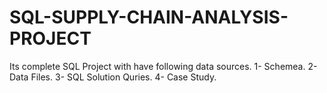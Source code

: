 # SQL-SUPPLY-CHAIN-ANALYSIS-PROJECT
Its complete SQL Project with have following data sources.
1- Schemea.
2- Data Files.
3- SQL Solution Quries.
4- Case Study.
